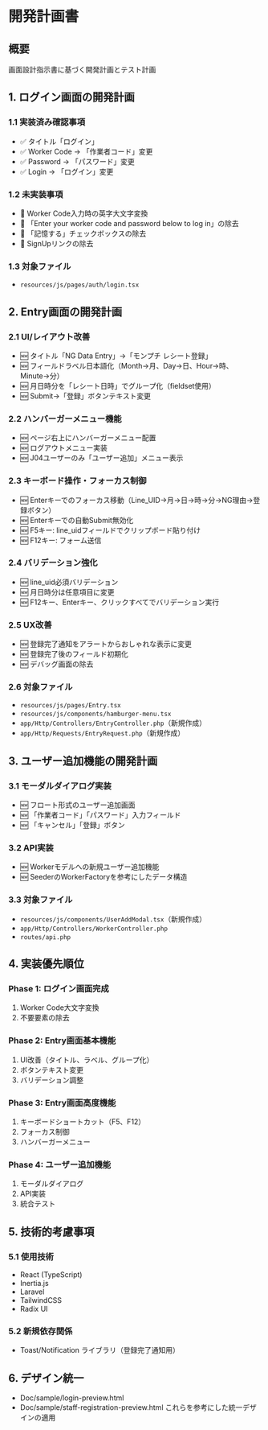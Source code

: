 # 開発計画書

## 概要
画面設計指示書に基づく開発計画とテスト計画

## 1. ログイン画面の開発計画

### 1.1 実装済み確認事項
- ✅ タイトル「ログイン」
- ✅ Worker Code → 「作業者コード」変更
- ✅ Password → 「パスワード」変更
- ✅ Login → 「ログイン」変更

### 1.2 未実装事項
- 🔄 Worker Code入力時の英字大文字変換
- 🔄 「Enter your worker code and password below to log in」の除去
- 🔄 「記憶する」チェックボックスの除去
- 🔄 SignUpリンクの除去

### 1.3 対象ファイル
- `resources/js/pages/auth/login.tsx`

## 2. Entry画面の開発計画

### 2.1 UI/レイアウト改善
- 🆕 タイトル「NG Data Entry」→「モンプチ レシート登録」
- 🆕 フィールドラベル日本語化（Month→月、Day→日、Hour→時、Minute→分）
- 🆕 月日時分を「レシート日時」でグループ化（fieldset使用）
- 🆕 Submit→「登録」ボタンテキスト変更

### 2.2 ハンバーガーメニュー機能
- 🆕 ページ右上にハンバーガーメニュー配置
- 🆕 ログアウトメニュー実装
- 🆕 J04ユーザーのみ「ユーザー追加」メニュー表示

### 2.3 キーボード操作・フォーカス制御
- 🆕 Enterキーでのフォーカス移動（Line_UID→月→日→時→分→NG理由→登録ボタン）
- 🆕 Enterキーでの自動Submit無効化
- 🆕 F5キー: line_uidフィールドでクリップボード貼り付け
- 🆕 F12キー: フォーム送信

### 2.4 バリデーション強化
- 🆕 line_uid必須バリデーション
- 🆕 月日時分は任意項目に変更
- 🆕 F12キー、Enterキー、クリックすべてでバリデーション実行

### 2.5 UX改善
- 🆕 登録完了通知をアラートからおしゃれな表示に変更
- 🆕 登録完了後のフィールド初期化
- 🆕 デバッグ画面の除去

### 2.6 対象ファイル
- `resources/js/pages/Entry.tsx`
- `resources/js/components/hamburger-menu.tsx`
- `app/Http/Controllers/EntryController.php`（新規作成）
- `app/Http/Requests/EntryRequest.php`（新規作成）

## 3. ユーザー追加機能の開発計画

### 3.1 モーダルダイアログ実装
- 🆕 フロート形式のユーザー追加画面
- 🆕 「作業者コード」「パスワード」入力フィールド
- 🆕 「キャンセル」「登録」ボタン

### 3.2 API実装
- 🆕 Workerモデルへの新規ユーザー追加機能
- 🆕 SeederのWorkerFactoryを参考にしたデータ構造

### 3.3 対象ファイル
- `resources/js/components/UserAddModal.tsx`（新規作成）
- `app/Http/Controllers/WorkerController.php`
- `routes/api.php`

## 4. 実装優先順位

### Phase 1: ログイン画面完成
1. Worker Code大文字変換
2. 不要要素の除去

### Phase 2: Entry画面基本機能
1. UI改善（タイトル、ラベル、グループ化）
2. ボタンテキスト変更
3. バリデーション調整

### Phase 3: Entry画面高度機能
1. キーボードショートカット（F5、F12）
2. フォーカス制御
3. ハンバーガーメニュー

### Phase 4: ユーザー追加機能
1. モーダルダイアログ
2. API実装
3. 統合テスト

## 5. 技術的考慮事項

### 5.1 使用技術
- React (TypeScript)
- Inertia.js
- Laravel
- TailwindCSS
- Radix UI

### 5.2 新規依存関係
- Toast/Notification ライブラリ（登録完了通知用）

## 6. デザイン統一
- Doc/sample/login-preview.html
- Doc/sample/staff-registration-preview.html
これらを参考にした統一デザインの適用
